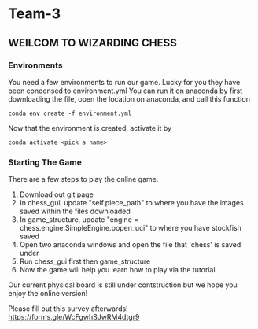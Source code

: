 # Team-3

## WElLCOM TO WIZARDING CHESS 
 
### Environments

You need a few environments to run our game. Lucky for you they have been condensed to environment.yml
You can run it on anaconda by first downloading the file, open the location on anaconda, and call this function 

`conda env create -f environment.yml`

Now that the environment is created, activate it by 

`conda activate <pick a name>`

### Starting The Game
There are a few steps to play the online game. 
1) Download out git page
2) In chess_gui, update "self.piece_path" to where you have the images saved within the files downloaded
3) In game_structure, update "engine = chess.engine.SimpleEngine.popen_uci" to where you have stockfish saved
4) Open two anaconda windows and open the file that 'chess' is saved under
5) Run chess_gui first then game_structure
6) Now the game will help you learn how to play via the tutorial 


Our current physical board is still under contstruction but we hope you enjoy the online version! 

Please fill out this survey afterwards! 
https://forms.gle/WcFgwhSJwRM4dtgr9
 
